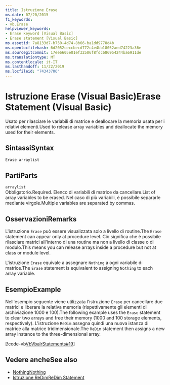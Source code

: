 ```yaml
---
title: Istruzione Erase
ms.date: 07/20/2015
f1_keywords:
- vb.Erase
helpviewer_keywords:
- Erase keyword [Visual Basic]
- Erase statement [Visual Basic]
ms.assetid: 7a8133d7-b750-4d74-8b66-ba1dd9778d4b
ms.openlocfilehash: 6d2052ceccbecd772c4e4bb18052aed74223a36e
ms.sourcegitcommit: 17ee6605e01ef32506f8fdc686954244ba6911de
ms.translationtype: MT
ms.contentlocale: it-IT
ms.lasthandoff: 11/22/2019
ms.locfileid: "74343706"
---
```

# <a name="erase-statement-visual-basic"></a><span data-ttu-id="6e8a2-102">Istruzione Erase (Visual Basic)</span><span class="sxs-lookup"><span data-stu-id="6e8a2-102">Erase Statement (Visual Basic)</span></span>
<span data-ttu-id="6e8a2-103">Usato per rilasciare le variabili di matrice e deallocare la memoria usata per i relativi elementi.</span><span class="sxs-lookup"><span data-stu-id="6e8a2-103">Used to release array variables and deallocate the memory used for their elements.</span></span>  
  
## <a name="syntax"></a><span data-ttu-id="6e8a2-104">Sintassi</span><span class="sxs-lookup"><span data-stu-id="6e8a2-104">Syntax</span></span>  
  
```vb  
Erase arraylist  
```  
  
## <a name="parts"></a><span data-ttu-id="6e8a2-105">Parti</span><span class="sxs-lookup"><span data-stu-id="6e8a2-105">Parts</span></span>  
 `arraylist`  
 <span data-ttu-id="6e8a2-106">Obbligatorio.</span><span class="sxs-lookup"><span data-stu-id="6e8a2-106">Required.</span></span> <span data-ttu-id="6e8a2-107">Elenco di variabili di matrice da cancellare.</span><span class="sxs-lookup"><span data-stu-id="6e8a2-107">List of array variables to be erased.</span></span> <span data-ttu-id="6e8a2-108">Nel caso di più variabili, è possibile separarle mediante virgole.</span><span class="sxs-lookup"><span data-stu-id="6e8a2-108">Multiple variables are separated by commas.</span></span>  
  
## <a name="remarks"></a><span data-ttu-id="6e8a2-109">Osservazioni</span><span class="sxs-lookup"><span data-stu-id="6e8a2-109">Remarks</span></span>  
 <span data-ttu-id="6e8a2-110">L'istruzione `Erase` può essere visualizzata solo a livello di routine.</span><span class="sxs-lookup"><span data-stu-id="6e8a2-110">The `Erase` statement can appear only at procedure level.</span></span> <span data-ttu-id="6e8a2-111">Ciò significa che è possibile rilasciare matrici all'interno di una routine ma non a livello di classe o di modulo.</span><span class="sxs-lookup"><span data-stu-id="6e8a2-111">This means you can release arrays inside a procedure but not at class or module level.</span></span>  
  
 <span data-ttu-id="6e8a2-112">L'istruzione `Erase` equivale a assegnare `Nothing` a ogni variabile di matrice.</span><span class="sxs-lookup"><span data-stu-id="6e8a2-112">The `Erase` statement is equivalent to assigning `Nothing` to each array variable.</span></span>  
  
## <a name="example"></a><span data-ttu-id="6e8a2-113">Esempio</span><span class="sxs-lookup"><span data-stu-id="6e8a2-113">Example</span></span>  
 <span data-ttu-id="6e8a2-114">Nell'esempio seguente viene utilizzata l'istruzione `Erase` per cancellare due matrici e liberare la relativa memoria (rispettivamente gli elementi di archiviazione 1000 e 100).</span><span class="sxs-lookup"><span data-stu-id="6e8a2-114">The following example uses the `Erase` statement to clear two arrays and free their memory (1000 and 100 storage elements, respectively).</span></span> <span data-ttu-id="6e8a2-115">L'istruzione `ReDim` assegna quindi una nuova istanza di matrice alla matrice tridimensionale.</span><span class="sxs-lookup"><span data-stu-id="6e8a2-115">The `ReDim` statement then assigns a new array instance to the three-dimensional array.</span></span>  
  
 [!code-vb[VbVbalrStatements#19](~/samples/snippets/visualbasic/VS_Snippets_VBCSharp/VbVbalrStatements/VB/Class1.vb#19)]  
  
## <a name="see-also"></a><span data-ttu-id="6e8a2-116">Vedere anche</span><span class="sxs-lookup"><span data-stu-id="6e8a2-116">See also</span></span>

- [<span data-ttu-id="6e8a2-117">Nothing</span><span class="sxs-lookup"><span data-stu-id="6e8a2-117">Nothing</span></span>](../../../visual-basic/language-reference/nothing.md)
- [<span data-ttu-id="6e8a2-118">Istruzione ReDim</span><span class="sxs-lookup"><span data-stu-id="6e8a2-118">ReDim Statement</span></span>](../../../visual-basic/language-reference/statements/redim-statement.md)
